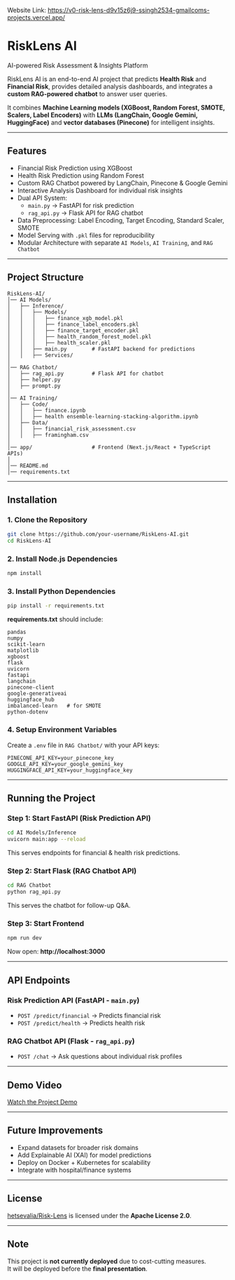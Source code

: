 Website Link: https://v0-risk-lens-d9v15z6j9-ssingh2534-gmailcoms-projects.vercel.app/
# RiskLens AI  
AI-powered Risk Assessment & Insights Platform  

RiskLens AI is an end-to-end AI project that predicts **Health Risk** and **Financial Risk**, provides detailed analysis dashboards, and integrates a **custom RAG-powered chatbot** to answer user queries.  

It combines **Machine Learning models (XGBoost, Random Forest, SMOTE, Scalers, Label Encoders)** with **LLMs (LangChain, Google Gemini, HuggingFace)** and **vector databases (Pinecone)** for intelligent insights.  

---

## Features  
- Financial Risk Prediction using XGBoost  
- Health Risk Prediction using Random Forest  
- Custom RAG Chatbot powered by LangChain, Pinecone & Google Gemini  
- Interactive Analysis Dashboard for individual risk insights  
- Dual API System:  
  - `main.py` → FastAPI for risk prediction  
  - `rag_api.py` → Flask API for RAG chatbot  
- Data Preprocessing: Label Encoding, Target Encoding, Standard Scaler, SMOTE  
- Model Serving with `.pkl` files for reproducibility  
- Modular Architecture with separate `AI Models`, `AI Training`, and `RAG Chatbot`  

---

## Project Structure  

```
RiskLens-AI/
│── AI Models/
│   ├── Inference/
│   │   ├── Models/
│   │   │   ├── finance_xgb_model.pkl
│   │   │   ├── finance_label_encoders.pkl
│   │   │   ├── finance_target_encoder.pkl
│   │   │   ├── health_random_forest_model.pkl
│   │   │   ├── health_scaler.pkl
│   │   ├── main.py        # FastAPI backend for predictions
│   │   ├── Services/
│
│── RAG Chatbot/
│   ├── rag_api.py         # Flask API for chatbot
│   ├── helper.py
│   ├── prompt.py
│
│── AI Training/
│   ├── Code/
│   │   ├── finance.ipynb
│   │   ├── health ensemble-learning-stacking-algorithm.ipynb
│   ├── Data/
│   │   ├── financial_risk_assessment.csv
│   │   ├── framingham.csv
│
│── app/                   # Frontend (Next.js/React + TypeScript APIs)
│
│── README.md
│── requirements.txt
```

---

## Installation  

### 1. Clone the Repository  
```bash
git clone https://github.com/your-username/RiskLens-AI.git
cd RiskLens-AI
```

### 2. Install Node.js Dependencies  
```bash
npm install
```

### 3. Install Python Dependencies  
```bash
pip install -r requirements.txt
```

**requirements.txt** should include:  
```
pandas
numpy
scikit-learn
matplotlib
xgboost
flask
uvicorn
fastapi
langchain
pinecone-client
google-generativeai
huggingface_hub
imbalanced-learn   # for SMOTE
python-dotenv
```

### 4. Setup Environment Variables  
Create a `.env` file in `RAG Chatbot/` with your API keys:  
```
PINECONE_API_KEY=your_pinecone_key
GOOGLE_API_KEY=your_google_gemini_key
HUGGINGFACE_API_KEY=your_huggingface_key
```

---

## Running the Project  

### Step 1: Start FastAPI (Risk Prediction API)  
```bash
cd AI Models/Inference
uvicorn main:app --reload
```
This serves endpoints for financial & health risk predictions.  

### Step 2: Start Flask (RAG Chatbot API)  
```bash
cd RAG Chatbot
python rag_api.py
```
This serves the chatbot for follow-up Q&A.  

### Step 3: Start Frontend  
```bash
npm run dev
```
Now open: **http://localhost:3000**  

---

## API Endpoints  

### Risk Prediction API (FastAPI - `main.py`)  
- `POST /predict/financial` → Predicts financial risk  
- `POST /predict/health` → Predicts health risk  

### RAG Chatbot API (Flask - `rag_api.py`)  
- `POST /chat` → Ask questions about individual risk profiles  

---

## Demo Video  
[Watch the Project Demo](https://drive.google.com/file/d/1p0A7pdrKZ7L1nns3E1NH1e2XJ270Efai/view?usp=sharing)  

---

## Future Improvements  
- Expand datasets for broader risk domains  
- Add Explainable AI (XAI) for model predictions  
- Deploy on Docker + Kubernetes for scalability  
- Integrate with hospital/finance systems  

---

## License  
[hetsevalia/Risk-Lens](https://github.com/hetsevalia/Risk-Lens) is licensed under the **Apache License 2.0**.  

---

## Note  
This project is **not currently deployed** due to cost-cutting measures.  
It will be deployed before the **final presentation**.  

  





